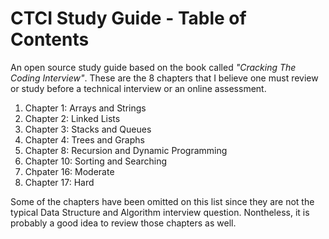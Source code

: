 # CTCI Study Guide - Table of Contents 
An open source study guide based on the book called _"Cracking The Coding Interview"_. These are the 8 chapters that I believe one must review or study before a technical interview or an online assessment. 
1. Chapter 1: Arrays and Strings
2. Chapter 2: Linked Lists
3. Chapter 3: Stacks and Queues
4. Chapter 4: Trees and Graphs
5. Chapter 8: Recursion and Dynamic Programming
6. Chapter 10: Sorting and Searching
7. Chpater 16: Moderate
8. Chapter 17: Hard

Some of the chapters have been omitted on this list since they are not the typical Data Structure and Algorithm interview question. Nontheless, it is probably a good idea to review those chapters as well. 